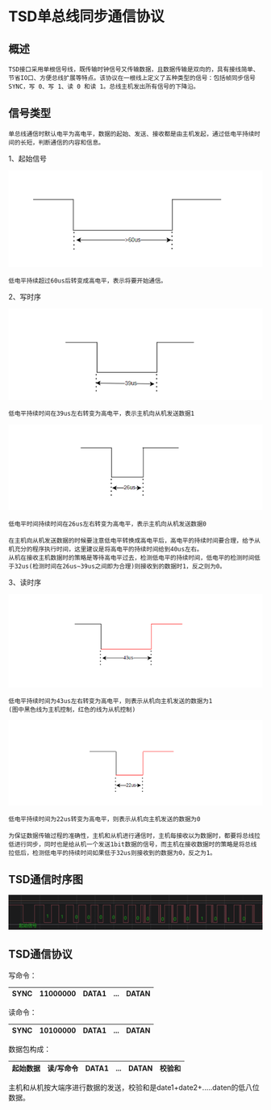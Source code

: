 # TSD单总线同步通信协议

## 概述
    TSD接口采用单根信号线，既传输时钟信号又传输数据，且数据传输是双向的，具有接线简单、节省IO口、方便总线扩展等特点。该协议在一根线上定义了五种类型的信号：包括帧同步信号 SYNC，写 0、写 1、读 0 和读 1。总线主机发出所有信号的下降沿。

## 信号类型
    单总线通信时默认电平为高电平，数据的起始、发送、接收都是由主机发起，通过低电平持续时间的长短，判断通信的内容和信息。

1、起始信号

![Alt text](image.png)

    低电平持续超过60us后转变成高电平，表示将要开始通信。

2、写时序

![Alt text](image-2.png)

    低电平持续时间在39us左右转变为高电平，表示主机向从机发送数据1

![Alt text](image-4.png)

    低电平时间持续时间在26us左右转变为高电平，表示主机向从机发送数据0

    在主机向从机发送数据的时候要注意低电平转换成高电平后，高电平的持续时间要合理，给予从机充分的程序执行时间，这里建议是将高电平的持续时间给到40us左右。
    从机在接收主机数据时的策略是等待高电平过去，检测低电平的持续时间，低电平的检测时间低于32us(检测时间在26us~39us之间即为合理)则接收到的数据时1，反之则为0。

3、读时序

![Alt text](image-6.png)

    低电平持续时间为43us左右转变为高电平，则表示从机向主机发送的数据为1 
    (图中黑色线为主机控制，红色的线为从机控制)

![Alt text](image-7.png)

    低电平持续时间为22us转变为高电平，则表示从机向主机发送的数据为0

    为保证数据传输过程的准确性，主机和从机进行通信时，主机每接收以为数据时，都要将总线拉低进行同步，同时也是给从机一个发送1bit数据的信号，而主机在接收数据时的策略是将总线拉低后，检测低电平的持续时间如果低于32us则接收到的数据为0，反之为1。


## TSD通信时序图

![Alt text](image-8.png)

## TSD通信协议

写命令：

| SYNC | 11000000 | DATA1 | ... | DATAN |
| ---- | -------- | ----- | --- | ----- |

读命令：

| SYNC | 10100000 | DATA1 | ... | DATAN |
| ---- | -------- | ----- | --- | ----- |

数据包构成：

| 起始数据 | 读/写命令 | DATA1 | ... | DATAN |校验和|
| ------- | -------- | ----- | --- | ----- | ---- |

主机和从机按大端序进行数据的发送，校验和是date1+date2+.....daten的低八位数据。




